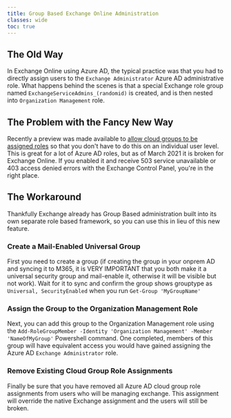 ```yaml
---
title: Group Based Exchange Online Administration
classes: wide
toc: true
---
```


## The Old Way
In Exchange Online using Azure AD, the typical practice was that you had to directly assign users to the 
`Exchange Administrator` Azure AD administrative role. What happens behind the scenes is that a special Exchange role 
group named `ExchangeServiceAdmins_(randomid)` is created, and is then nested into `Organization Management` role.

## The Problem with the Fancy New Way
Recently a preview was made available to [allow cloud groups to be assigned roles](https://docs.microsoft.com/en-us/azure/active-directory/roles/groups-concept) so that you don't have to do this on an individual user level. This is great for a lot of Azure AD roles, but as of March 2021 it is broken for Exchange Online. If you enabled it and receive 503 service unavailable or 403 access denied errors with the Exchange Control Panel, you're in the right place.

## The Workaround
Thankfully Exchange already has Group Based administration built into its own separate role based framework, so you can use this in lieu of this new feature.

### Create a Mail-Enabled Universal Group
First you need to create a group (if creating the group in your onprem AD and syncing it to M365, it is VERY IMPORTANT that you both make it a universal security group and mail-enable it, otherwise it will be visible but not work). Wait for it to sync and confirm the group shows grouptype as `Universal, SecurityEnabled` when you run `Get-Group 'MyGroupName'`

### Assign the Group to the Organization Management Role
Next, you can add this group to the Organization Management role using the `Add-RoleGroupMember -Identity 'Organization Management' -Member 'NameOfMyGroup'` Powershell command. One completed, members of this group will have equivalent access you would have gained assigning the Azure AD `Exchange Administrator` role.

### Remove Existing Cloud Group Role Assignments
Finally be sure that you have removed all Azure AD cloud group role assignments from users who will be managing exchange. This assignment will override the native Exchange assignment and the users will still be broken.